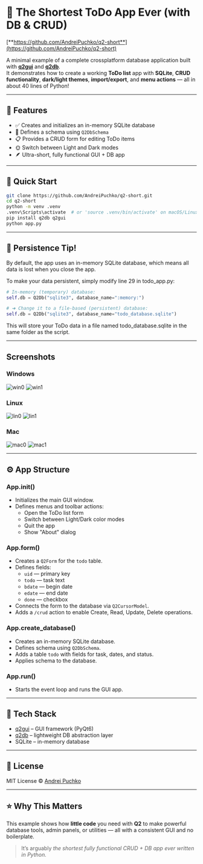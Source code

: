 # 📝 The Shortest ToDo App Ever (with DB & CRUD)
[**https://github.com/AndreiPuchko/q2-short**](https://github.com/AndreiPuchko/q2-short)

A minimal example of a complete crossplatform database application built with [**q2gui**](https://pypi.org/project/q2gui/) and [**q2db**](https://pypi.org/project/q2db/).  
It demonstrates how to create a working **ToDo list** app with **SQLite**, **CRUD functionality**, **dark/light themes**, **import/export**, and **menu actions** — all in about 40 lines of Python!

---

## 🚀 Features

- ✅ Creates and initializes an in-memory SQLite database  
- 🧱 Defines a schema using `Q2DbSchema`  
- 📋 Provides a CRUD form for editing ToDo items  
- 🌞 Switch between Light and Dark modes  
- 🪶 Ultra-short, fully functional GUI + DB app  

---

## 🧩 Quick Start

```bash
git clone https://github.com/AndreiPuchko/q2-short.git
cd q2-short
python -m venv .venv
.venv\Scripts\activate  # or 'source .venv/bin/activate' on macOS/Linux
pip install q2db q2gui
python app.py
```

---


## 💾 Persistence Tip!

By default, the app uses an in-memory SQLite database, which means all data is lost when you close the app.

To make your data persistent, simply modify line 29 in todo_app.py:
```python
# In-memory (temporary) database:
self.db = Q2Db("sqlite3", database_name=":memory:")

# ➜ Change it to a file-based (persistent) database:
self.db = Q2Db("sqlite3", database_name="todo_database.sqlite")
```
This will store your ToDo data in a file named todo_database.sqlite in the same folder as the script.

---

## Screenshots
### Windows
![win0](https://andreipuchko.github.io/q2-short/docs/windows0.png)
![win1](https://andreipuchko.github.io/q2-short/docs/windows1.png)
### Linux
![lin0](https://andreipuchko.github.io/q2-short/docs/linux0.png)
![lin1](https://andreipuchko.github.io/q2-short/docs/linux1.png)
### Mac
![mac0](https://andreipuchko.github.io/q2-short/docs/mac0.png)
![mac1](https://andreipuchko.github.io/q2-short/docs/mac1.png)

---

## ⚙️ App Structure

### **App.__init__()**
- Initializes the main GUI window.  
- Defines menus and toolbar actions:  
  - Open the ToDo list form  
  - Switch between Light/Dark color modes  
  - Quit the app  
  - Show "About" dialog  

### **App.form()**
- Creates a `Q2Form` for the `todo` table.  
- Defines fields:  
  - `uid` — primary key  
  - `todo` — task text  
  - `bdate` — begin date  
  - `edate` — end date  
  - `done` — checkbox  
- Connects the form to the database via `Q2CursorModel`.  
- Adds a `/crud` action to enable Create, Read, Update, Delete operations.

### **App.create_database()**
- Creates an in-memory SQLite database.  
- Defines schema using `Q2DbSchema`.  
- Adds a table `todo` with fields for task, dates, and status.  
- Applies schema to the database.

### **App.run()**
- Starts the event loop and runs the GUI app.

---

## 🧰 Tech Stack

- [q2gui](https://pypi.org/project/q2gui/) – GUI framework (PyQt6)  
- [q2db](https://pypi.org/project/q2db/) – lightweight DB abstraction layer  
- SQLite – in-memory database  

---

## 📜 License

MIT License © [Andrei Puchko](https://github.com/AndreiPuchko)

---

## ⭐️ Why This Matters

This example shows how **little code** you need with **Q2** to make powerful database tools, admin panels, or utilities — all with a consistent GUI and no boilerplate.

> It’s arguably *the shortest fully functional CRUD + DB app ever written in Python.*
